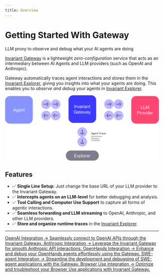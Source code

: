 ```yaml
---
title: Overview
---
```


# Getting Started With Gateway

<div class='subtitle'>LLM proxy to observe and debug what your AI agents are doing</div>

[Invariant Gateway](https://github.com/invariantlabs-ai/invariant-gateway) is a lightweight _zero-configuration_ service that acts as an intermediary between AI Agents and LLM providers (such as OpenAI and Anthropic).

Gateway automatically traces agent interactions and stores them in the [Invariant Explorer](https://explorer.invariantlabs.ai/), giving you insights into what your agents are doing.
This enables you to _observe and debug_ your agents in [Invariant Explorer](https://explorer.invariantlabs.ai/).

![Gateway](./assets/overview.svg)

## Features
- ✅ **Single Line Setup**: Just change the base URL of your LLM provider to the Invariant Gateway.
- ✅ **Intercepts agents on an LLM-level** for better debugging and analysis.
- ✅ **Tool Calling and Computer Use Support** to capture all forms of agentic interactions.
- ✅ **Seamless forwarding and LLM streaming** to OpenAI, Anthropic, and other LLM providers.
- ✅ **Store and organize runtime traces** in the [Invariant Explorer](https://explorer.invariantlabs.ai/).

---

<div class='tiles'>

<a href="llm-provider-integrations/openai" class='tile primary'>
    <span class='tile-title'>OpenAI Integration →</span>
    <span class='tile-description'>Seamlessly connect to OpenAI APIs through the Invariant Gateway.</span>
</a>

<a href="llm-provider-integrations/anthropic" class='tile primary'>
    <span class='tile-title'>Anthropic Integration →</span>
    <span class='tile-description'>Leverage the Invariant Gateway for smooth Anthropic API interactions.</span>
</a>

<a href="agent-integrations/openhands" class='tile'>
    <span class='tile-title'>OpenHands Integration →</span>
    <span class='tile-description'>Enhance and debug your OpenHands agents effortlessly using the Gateway.</span>
</a>

<a href="agent-integrations/swe-agent" class='tile'>
    <span class='tile-title'>SWE-agent Integration →</span>
    <span class='tile-description'>Streamline the development and debugging of SWE-agent applications with the Gateway.</span>
</a>

<a href="agent-integrations/browser-use" class='tile'>
    <span class='tile-title'>Browser Use Integration →</span>
    <span class='tile-description'>Optimize and troubleshoot your Browser Use applications with Invariant Gateway.</span>
</a>

</div>
